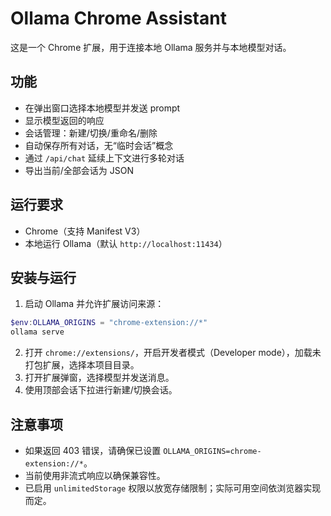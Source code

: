 # Ollama Chrome Assistant

这是一个 Chrome 扩展，用于连接本地 Ollama 服务并与本地模型对话。

## 功能

- 在弹出窗口选择本地模型并发送 prompt
- 显示模型返回的响应
- 会话管理：新建/切换/重命名/删除
- 自动保存所有对话，无“临时会话”概念
- 通过 `/api/chat` 延续上下文进行多轮对话
- 导出当前/全部会话为 JSON

## 运行要求

- Chrome（支持 Manifest V3）
- 本地运行 Ollama（默认 `http://localhost:11434`）

## 安装与运行

1. 启动 Ollama 并允许扩展访问来源：

```powershell
$env:OLLAMA_ORIGINS = "chrome-extension://*"
ollama serve
```

2. 打开 `chrome://extensions/`，开启开发者模式（Developer mode），加载未打包扩展，选择本项目目录。
3. 打开扩展弹窗，选择模型并发送消息。
4. 使用顶部会话下拉进行新建/切换会话。

## 注意事项

- 如果返回 403 错误，请确保已设置 `OLLAMA_ORIGINS=chrome-extension://*`。
- 当前使用非流式响应以确保兼容性。
- 已启用 `unlimitedStorage` 权限以放宽存储限制；实际可用空间依浏览器实现而定。
